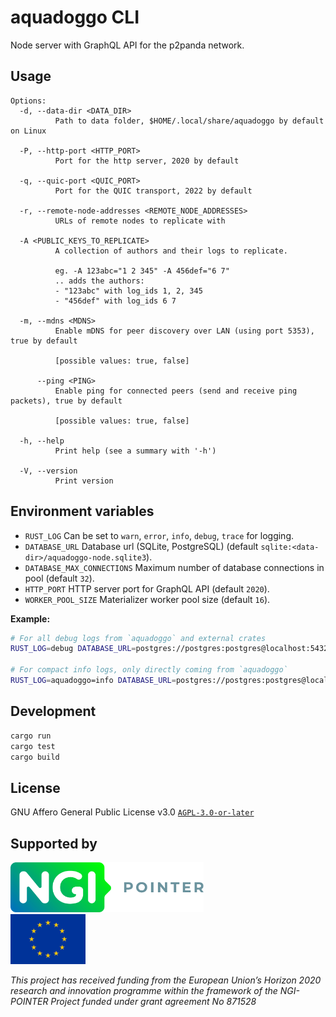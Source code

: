 # aquadoggo CLI

Node server with GraphQL API for the p2panda network.

## Usage

```
Options:
  -d, --data-dir <DATA_DIR>
          Path to data folder, $HOME/.local/share/aquadoggo by default on Linux

  -P, --http-port <HTTP_PORT>
          Port for the http server, 2020 by default

  -q, --quic-port <QUIC_PORT>
          Port for the QUIC transport, 2022 by default

  -r, --remote-node-addresses <REMOTE_NODE_ADDRESSES>
          URLs of remote nodes to replicate with

  -A <PUBLIC_KEYS_TO_REPLICATE>
          A collection of authors and their logs to replicate.

          eg. -A 123abc="1 2 345" -A 456def="6 7"
          .. adds the authors:
          - "123abc" with log_ids 1, 2, 345
          - "456def" with log_ids 6 7

  -m, --mdns <MDNS>
          Enable mDNS for peer discovery over LAN (using port 5353), true by default

          [possible values: true, false]

      --ping <PING>
          Enable ping for connected peers (send and receive ping packets), true by default

          [possible values: true, false]

  -h, --help
          Print help (see a summary with '-h')

  -V, --version
          Print version
```

## Environment variables

* `RUST_LOG` Can be set to `warn`, `error`, `info`, `debug`, `trace` for logging.
* `DATABASE_URL` Database url (SQLite, PostgreSQL) (default `sqlite:<data-dir>/aquadoggo-node.sqlite3`).
* `DATABASE_MAX_CONNECTIONS` Maximum number of database connections in pool (default `32`).
* `HTTP_PORT` HTTP server port for GraphQL API (default `2020`).
* `WORKER_POOL_SIZE` Materializer worker pool size (default `16`).

**Example:**

```bash
# For all debug logs from `aquadoggo` and external crates
RUST_LOG=debug DATABASE_URL=postgres://postgres:postgres@localhost:5432/db cargo run

# For compact info logs, only directly coming from `aquadoggo`
RUST_LOG=aquadoggo=info DATABASE_URL=postgres://postgres:postgres@localhost:5432/db cargo run
```

## Development

```bash
cargo run
cargo test
cargo build
```

## License

GNU Affero General Public License v3.0 [`AGPL-3.0-or-later`](LICENSE)

## Supported by

<img src="https://raw.githubusercontent.com/p2panda/.github/main/assets/ngi-logo.png" width="auto" height="80px"><br />
<img src="https://raw.githubusercontent.com/p2panda/.github/main/assets/eu-flag-logo.png" width="auto" height="80px">

*This project has received funding from the European Union’s Horizon 2020 research and innovation programme within the framework of the NGI-POINTER Project funded under grant agreement No 871528*
